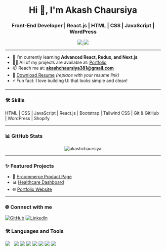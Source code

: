 <h1 align="center">Hi 👋, I'm Akash Chaursiya</h1>
<h3 align="center">Front-End Developer | React.js | HTML | CSS | JavaScript | WordPress</h3>

<p align="center">
  <a href="https://portfolio-akash-chaursiya.vercel.app" target="_blank">
    <img src="https://img.shields.io/badge/Portfolio-Visit-green" />
  </a>
  <a href="mailto:akashchaursiya381@gmail.com">
    <img src="https://img.shields.io/badge/Email-akashchaursiya381@gmail.com-blue" />
  </a>
</p>

---

- 🌱 I’m currently learning **Advanced React, Redux, and Next.js**
- 👨‍💻 All of my projects are available at: [Portfolio](https://portfolio-akash-chaursiya.vercel.app)
- 📫 Reach me at: **akashchaursiya381@gmail.com**
- 📄 [Download Resume](#) *(replace with your resume link)*
- ⚡ Fun fact: I love building UI that looks simple and clean!

---

### 🛠️ Skills
HTML | CSS | JavaScript | React.js | Bootstrap | Tailwind CSS | Git & GitHub | WordPress | Shopify

---

### 📊 GitHub Stats
<p align="center">
  <img src="https://github-readme-stats.vercel.app/api?username=Akashchaursiya&show_icons=true&theme=tokyonight" alt="akashchaursiya" />
</p>

---

### ✨ Featured Projects
- 🛒 [E-commerce Product Page](https://github.com/Akashchaursiya/Ecommerce-productpage)
- 📊 [Healthcare Dashboard](https://github.com/Akashchaursiya/healthcare-dashboard)
- 🌐 [Portfolio Website](https://github.com/Akashchaursiya/Portfolio_Akash-chaursiya)

---


### 🌐 Connect with me

[![GitHub](https://img.shields.io/badge/GitHub-000?style=flat&logo=github&logoColor=white)](https://github.com/akashchaurasia61)
[![LinkedIn](https://img.shields.io/badge/LinkedIn-0A66C2?style=flat&logo=linkedin&logoColor=white)](https://www.linkedin.com/in/akashchaurasia)

### 🛠️ Languages and Tools

<p>
  <img src="https://img.shields.io/badge/HTML5-E34F26?style=flat&logo=html5&logoColor=white" style="margin-right:8px; border-radius:4px;" />
  <img src="https://img.shields.io/badge/CSS3-1572B6?style=flat&logo=css3&logoColor=white" />
  <img src="https://img.shields.io/badge/JavaScript-F7DF1E?style=flat&logo=javascript&logoColor=black" />
  <img src="https://img.shields.io/badge/React-61DAFB?style=flat&logo=react&logoColor=black" />
  <img src="https://img.shields.io/badge/Node.js-339933?style=flat&logo=node.js&logoColor=white" />
  <img src="https://img.shields.io/badge/Git-F05032?style=flat&logo=git&logoColor=white" />
  <img src="https://img.shields.io/badge/Bootstrap-563D7C?style=flat&logo=bootstrap&logoColor=white" />
  <img src="https://img.shields.io/badge/Postman-FF6C37?style=flat&logo=postman&logoColor=white" />
</p>

